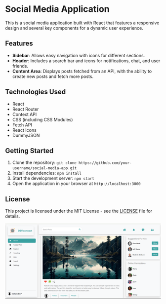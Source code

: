 # Social Media Application

This is a social media application built with React that features a responsive design and several key components for a dynamic user experience.

## Features

- **Sidebar**: Allows easy navigation with icons for different sections.
- **Header**: Includes a search bar and icons for notifications, chat, and user friends.
- **Content Area**: Displays posts fetched from an API, with the ability to create new posts and fetch more posts.

## Technologies Used

- React
- React Router
- Context API
- CSS (including CSS Modules)
- Fetch API
- React Icons
- DummyJSON

## Getting Started

1. Clone the repository: `git clone https://github.com/your-username/social-media-app.git`
2. Install dependencies: `npm install`
3. Start the development server: `npm start`
4. Open the application in your browser at `http://localhost:3000`

## License

This project is licensed under the MIT License - see the [LICENSE](LICENSE) file for details.

![App Preview](social-homepage.png)
